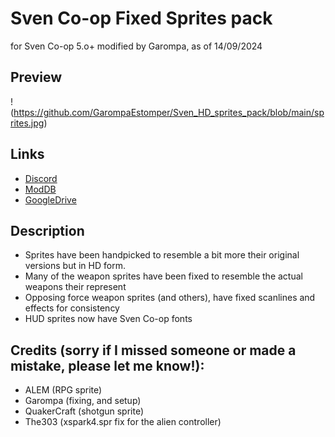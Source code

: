 # Sven Co-op Fixed Sprites pack
for Sven Co-op 5.o+  modified by Garompa, as of 14/09/2024 

## Preview
!(https://github.com/GarompaEstomper/Sven_HD_sprites_pack/blob/main/sprites.jpg)

## Links

- [Discord]()
- [ModDB]()
- [GoogleDrive](https://drive.google.com/file/d/1Gy-kec49GCdEtgZhA4-RHspOslEZTTqD/view?usp=sharing)

## Description

- Sprites have been handpicked to resemble a bit more their original versions but in HD form.
- Many of the weapon sprites have been fixed to resemble the actual weapons their represent
- Opposing force weapon sprites (and others), have fixed scanlines and effects for consistency
- HUD sprites now have Sven Co-op fonts

## Credits (sorry if I missed someone or made a mistake, please let me know!):

- ALEM (RPG sprite)
- Garompa (fixing, and setup)
- QuakerCraft (shotgun sprite)
- The303 (xspark4.spr fix for the alien controller)
